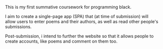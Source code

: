 This is my first summative coursework for programming black. 

I aim to create a single-page app (SPA) that (at time of submission) will allow users to enter poems and their authors, as well as read other people's submissions.

Post-submission, i intend to further the website so that it allows people to create accounts, like poems and comment on them too.
